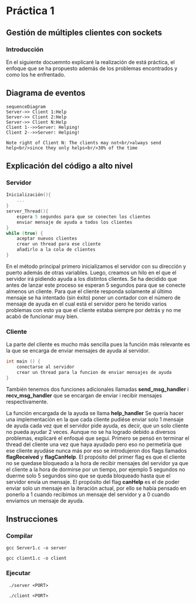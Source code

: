 # Práctica 1
## Gestión de múltiples clientes con sockets

### Introducción 
En el siguiente docuemnto explicaré la realización de está práctica, el enfoque que se ha propuesto además de los problemas encontrados y como los he enfrentado.

## Diagrama de eventos
```mermaid
sequenceDiagram
Server->> Client 1:Help
Server->> Client 2:Help
Server->> Client N:Help
Client 1-->>Server: Helping!
Client 2-->>Server: Helping!

Note right of Client N: The clients may not<br/>always send help<br/>since they only helps<br/>30% of the time
```

## Explicación del código a alto nivel
### Servidor
```c
Inicialización(){
    ...
}
server_Thread(){
    espera 5 segundos para que se conecten los clientes
    enviar mensaje de ayuda a todos los clientes
}
while (true) {
    aceptar nuevos clientes
    crear un thread para ese cliente
    añadirlo a la cola de clientes
}
```
En el método principal primero inicializamos el servidor con su dirección y puerto además de otras variables. Luego, creamos un hilo en el que el servidor irá pidiendo ayuda a los distintos clientes. Se ha decidido que antes de lanzar este proceso se esperan 5 segundos para que se conecte almenos un cliente. 
Para que el cliente responda solamente al último mensaje se ha intentado (sin éxito) poner un contador con el número de mensaje de ayuda en el cual está el servidor pero he tenido varios problemas con esto ya que el cliente estaba siempre por detrás y no me acabó de funcionar muy bien.



### Cliente
La parte del cliente es mucho más sencilla pues la función más relevante es la que se encarga de enviar mensajes de ayuda al servidor.

```c
int main () {
    conectarse al servidor
    crear un thread para la funcion de enviar mensajes de ayuda
}
```
También tenemos dos funciones adicionales llamadas **send_msg_handler** i **recv_msg_handler** que se encargan de enviar i recibir mensajes respectivamente.

La función encargada de la ayuda se llama **help_handler**
Se quería hacer una implementación en la que cada cliente pudiése enviar solo 1 mensaje de ayuda cada vez que el servidor pide ayuda, es decir, que un solo cliente no pueda ayudar 2 veces. Aunque no se ha logrado debido a diversos problemas, explicaré el enfoqué que seguí. Primero se pensó en terminar el thread del cliente una vez que haya ayudado pero eso no permetiría que ese cliente ayudáse nunca más por eso se introdujeron dos flags llamados **flagReceived** y **flagCanHelp**.
El propósito del primer flag es que el cliente no se quedase bloqueado a la hora de recibir mensajes del servidor ya que el cliente a la hora de dormirse por un tiempo, por ejemplo 5 segundos no duerme solo 5 segundos sino que se queda bloqueado hasta que el servidor envía un mensaje. El propósito del flag **canHelp** es el de poder enviar solo un mensaje en la iteración actual, por ello se había pensado en ponerlo a 1 cuando recibimos un mensaje del servidor y a 0 cuando enviamos un mensaje de ayuda.

## Instrucciones
### Compilar
```console
gcc Server1.c -o server
```
```console
gcc client1.c -o client
```

### Ejecutar
```console
 ./server <PORT>
 ```
```console
 ./client <PORT>
 ```

